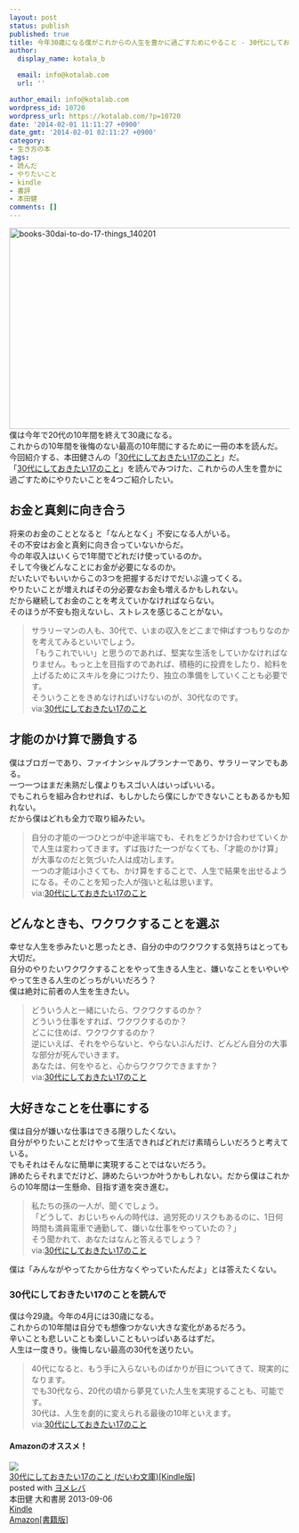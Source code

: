 ```yaml
---
layout: post
status: publish
published: true
title: 今年30歳になる僕がこれからの人生を豊かに過ごすためにやること - 30代にしておきたい17のこと　本田健著
author:
  display_name: kotala_b

  email: info@kotalab.com
  url: ''

author_email: info@kotalab.com
wordpress_id: 10720
wordpress_url: https://kotalab.com/?p=10720
date: '2014-02-01 11:11:27 +0900'
date_gmt: '2014-02-01 02:11:27 +0900'
category:
- 生き方の本
tags:
- 読んだ
- やりたいこと
- kindle
- 書評
- 本田健
comments: []
---
```

<p><img src="https://kotalab.com/wp-content/uploads/books-30dai-to-do-17-things_140201-546x361.jpg" alt="books-30dai-to-do-17-things_140201" width="546" height="361" class="alignnone size-large wp-image-10727" /><br />
僕は今年で20代の10年間を終えて30歳になる。<br />
これからの10年間を後悔のない最高の10年間にするために一冊の本を読んだ。<br />
今回紹介する、本田健さんの「<a href="https://www.amazon.co.jp/exec/obidos/asin/B00EXODB6E/same-22/" rel="nofollow" target="_blank">30代にしておきたい17のこと</a>」だ。<br />
「<a href="https://www.amazon.co.jp/exec/obidos/asin/B00EXODB6E/same-22/" rel="nofollow" target="_blank">30代にしておきたい17のこと</a>」を読んでみつけた、これからの人生を豊かに過ごすためにやりたいことを4つご紹介したい。<br />
<!--more--></p>
<h2>お金と真剣に向き合う</h2>
<p>将来のお金のこととなると「なんとなく」不安になる人がいる。<br />
その不安はお金と真剣に向き合っていないからだ。<br />
今の年収入はいくらで1年間でどれだけ使っているのか。<br />
そして今後どんなことにお金が必要になるのか。<br />
だいたいでもいいからこの3つを把握するだけでだいぶ違ってくる。<br />
やりたいことが増えればその分必要なお金も増えるかもしれない。<br />
だから継続してお金のことを考えていかなければならない。<br />
そのほうが不安も抱えないし、ストレスを感じることがない。</p>
<blockquote><p>サラリーマンの人も、30代で、いまの収入をどこまで伸ばすつもりなのかを考えてみるといいでしょう。<br />
「もうこれでいい」と思うのであれば、堅実な生活をしていかなければなりません。もっと上を目指すのであれば、積極的に投資をしたり、給料を上げるためにスキルを身につけたり、独立の準備をしていくことも必要です。<br />
そういうことをきめなければいけないのが、30代なのです。<br />
via:<a href="https://www.amazon.co.jp/exec/obidos/asin/B00EXODB6E/same-22/" rel="nofollow" target="_blank">30代にしておきたい17のこと</a></p></blockquote>
<h2>才能のかけ算で勝負する</h2>
<p>僕はブロガーであり、ファイナンシャルプランナーであり、サラリーマンでもある。<br />
一つ一つはまだ未熟だし僕よりもスゴい人はいっぱいいる。<br />
でもこれらを組み合わせれば、もしかしたら僕にしかできないこともあるかも知れない。<br />
だから僕はどれも全力で取り組みたい。</p>
<blockquote><p>自分の才能の一つひとつが中途半端でも、それをどうかけ合わせていくかで人生は変わってきます。ずば抜けた一つがなくても、「才能のかけ算」が大事なのだと気づいた人は成功します。<br />
一つの才能は小さくても、かけ算をすることで、人生で結果を出せるようになる。そのことを知った人が強いと私は思います。<br />
via:<a href="https://www.amazon.co.jp/exec/obidos/asin/B00EXODB6E/same-22/" rel="nofollow" target="_blank">30代にしておきたい17のこと</a></p></blockquote>
<h2>どんなときも、ワクワクすることを選ぶ</h2>
<p>幸せな人生を歩みたいと思ったとき、自分の中のワクワクする気持ちはとっても大切だ。<br />
自分のやりたいワクワクすることをやって生きる人生と、嫌いなことをいやいややって生きる人生のどっちがいいだろう？<br />
僕は絶対に前者の人生を生きたい。</p>
<blockquote><p>どういう人と一緒にいたら、ワクワクするのか？<br />
どういう仕事をすれば、ワクワクするのか？<br />
どこに住めば、ワクワクするのか？<br />
逆にいえば、それをやらないと、やらないぶんだけ、どんどん自分の大事な部分が死んでいきます。<br />
あなたは、何をやると、心からワクワクできますか？<br />
via:<a href="https://www.amazon.co.jp/exec/obidos/asin/B00EXODB6E/same-22/" rel="nofollow" target="_blank">30代にしておきたい17のこと</a></p></blockquote>
<h2>大好きなことを仕事にする</h2>
<p>僕は自分が嫌いな仕事はできる限りしたくない。<br />
自分がやりたいことだけやって生活できればどれだけ素晴らしいだろうと考えている。<br />
でもそれはそんなに簡単に実現することではないだろう。<br />
諦めたらそれまでだけど、諦めたらいつか叶うかもしれない。だから僕はこれからの10年間は一生懸命、目指す道を突き進む。</p>
<blockquote><p>私たちの孫の一人が、聞くでしょう。<br />
「どうして、おじいちゃんの時代は、過労死のリスクもあるのに、1日何時間も満員電車で通勤して、嫌いな仕事をやっていたの？」<br />
そう聞かれて、あなたはなんと答えるでしょう？<br />
via:<a href="https://www.amazon.co.jp/exec/obidos/asin/B00EXODB6E/same-22/" rel="nofollow" target="_blank">30代にしておきたい17のこと</a></p></blockquote>
<p>僕は「みんながやってたから仕方なくやっていたんだよ」とは答えたくない。</p>
<h3>30代にしておきたい17のことを読んで</h3>
<p>僕は今29歳。今年の4月には30歳になる。<br />
これからの10年間は自分でも想像つかない大きな変化があるだろう。<br />
辛いことも悲しいことも楽しいこともいっぱいあるはずだ。<br />
人生は一度きり。後悔しない最高の30代を送りたい。</p>
<blockquote><p>40代になると、もう手に入らないものばかりが目についてきて、現実的になります。<br />
でも30代なら、20代の頃から夢見ていた人生を実現することも、可能です。<br />
30代は、人生を劇的に変えられる最後の10年といえます。<br />
via:<a href="https://www.amazon.co.jp/exec/obidos/asin/B00EXODB6E/same-22/" rel="nofollow" target="_blank">30代にしておきたい17のこと</a></p></blockquote>
<h4 class="aam">Amazonのオススメ！</h4>
<div class="booklink-box">
<div class="booklink-image"><a href="https://www.amazon.co.jp/exec/obidos/asin/B00EXODB6E/same-22/" rel="nofollow" target="_blank"><img src="https://images-fe.ssl-images-amazon.com/images/I/31jPEA5dxgL._SL160_.jpg" style="border: none;" /></a></div>
<div class="booklink-info">
<div class="booklink-name"><a href="https://www.amazon.co.jp/exec/obidos/asin/B00EXODB6E/same-22/" rel="nofollow" target="_blank">30代にしておきたい17のこと (だいわ文庫)[Kindle版]</a>
<div class="booklink-powered-date">posted with <a href="https://yomereba.com" rel="nofollow" target="_blank">ヨメレバ</a></div>
</div>
<div class="booklink-detail">本田健 大和書房 2013-09-06    </div>
<div class="booklink-link2">
<div class="shoplinkkindle"><a href="https://www.amazon.co.jp/exec/obidos/ASIN/B00EXODB6E/same-22/" rel="nofollow" target="_blank" >Kindle</a></div>
<div class="shoplinkamazon"><a href="https://www.amazon.co.jp/exec/obidos/ASIN/4479303014/same-22/" rel="nofollow" target="_blank" title="アマゾン" >Amazon[書籍版]</a></div>
</p></div>
</div>
<div class="booklink-footer"></div>
</div>
